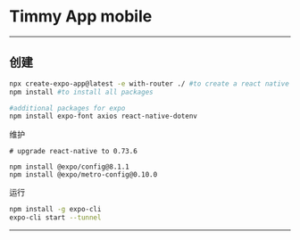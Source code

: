 # Timmy App mobile
---
## 创建
```bash
npx create-expo-app@latest -e with-router ./ #to create a react native project
npm install #to install all packages

#additional packages for expo
npm install expo-font axios react-native-dotenv
```

维护
```
# upgrade react-native to 0.73.6

npm install @expo/config@8.1.1
npm install @expo/metro-config@0.10.0
```

运行
```bash
npm install -g expo-cli
expo-cli start --tunnel
```

---
